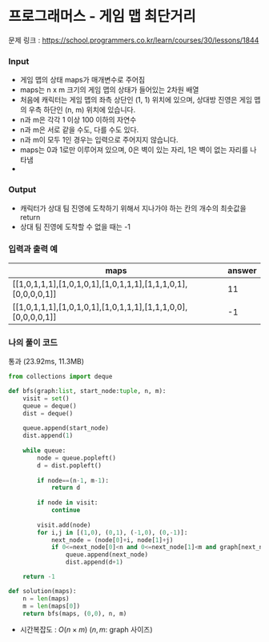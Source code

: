 # 프로그래머스 - 게임 맵 최단거리

문제 링크 : https://school.programmers.co.kr/learn/courses/30/lessons/1844
<br>


### **Input**
- 게임 맵의 상태 maps가 매개변수로 주어짐
- maps는 n x m 크기의 게임 맵의 상태가 들어있는 2차원 배열
- 처음에 캐릭터는 게임 맵의 좌측 상단인 (1, 1) 위치에 있으며, 상대방 진영은 게임 맵의 우측 하단인 (n, m) 위치에 있습니다.
- n과 m은 각각 1 이상 100 이하의 자연수
- n과 m은 서로 같을 수도, 다를 수도 있다.
- n과 m이 모두 1인 경우는 입력으로 주어지지 않습니다.
- maps는 0과 1로만 이루어져 있으며, 0은 벽이 있는 자리, 1은 벽이 없는 자리를 나타냄
- 

### **Output**
-  캐릭터가 상대 팀 진영에 도착하기 위해서 지나가야 하는 칸의 개수의 최솟값을 return
-  상대 팀 진영에 도착할 수 없을 때는 -1
 

### **입력과 출력 예**
| maps | answer |
|------|--------|
| [[1,0,1,1,1],[1,0,1,0,1],[1,0,1,1,1],[1,1,1,0,1],[0,0,0,0,1]] | 11 |
| [[1,0,1,1,1],[1,0,1,0,1],[1,0,1,1,1],[1,1,1,0,0],[0,0,0,0,1]] | -1 |


### **나의 풀이 코드**
통과 (23.92ms, 11.3MB)
```python
from collections import deque

def bfs(graph:list, start_node:tuple, n, m):
    visit = set()
    queue = deque()
    dist = deque()
    
    queue.append(start_node)
    dist.append(1)
    
    while queue:
        node = queue.popleft()
        d = dist.popleft()
        
        if node==(n-1, m-1):
            return d
        
        if node in visit:
            continue
        
        visit.add(node)
        for i,j in [(1,0), (0,1), (-1,0), (0,-1)]:
            next_node = (node[0]+i, node[1]+j)
            if 0<=next_node[0]<n and 0<=next_node[1]<m and graph[next_node[0]][next_node[1]]==1:
                queue.append(next_node)
                dist.append(d+1)

    return -1

def solution(maps):
    n = len(maps)
    m = len(maps[0])
    return bfs(maps, (0,0), n, m)
```
- 시간복잡도 : $O(n \times m)$ ($n, m$: graph 사이즈)